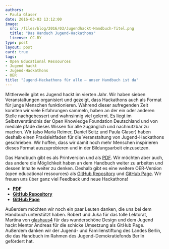 ```yaml
---
authors:
- Paula Glaser
date: 2016-03-03 13:12:00
image:
  src: /files/blog/2016/03/Jugendhackt-Handbuch-Titel.png
  title: "Das Handuch Jugend-Hackathons"
  license: CC-BY
type: post
layout: post
card: true
tags:
- Open Educational Ressources
- Jugend hackt
- Jugend-Hackathons
- OER
title: "Jugend-Hackathons für alle – unser Handbuch ist da"
---
```


Mittlerweile gibt es Jugend hackt im vierten Jahr. Wir haben sieben Veranstaltungen organisiert und gezeigt, dass Hackathons auch als Format für junge Menschen funktionieren. Während dieser aufregenden Zeit konnten wir viele Erfahrungen sammeln, haben an der ein oder anderen Stelle nachgebessert und wahnsinnig viel gelernt. Es liegt im Selbstverständnis der Open Knowledge Foundation Deutschland und von mediale pfade dieses Wissen für alle zugänglich und nachnutzbar zu machen. Wir (also Maria Reimer, Daniel Seitz und Paula Glaser) haben deshalb einen Praxisleitfaden für die Veranstaltung von Jugend-Hackathons geschrieben. Wir hoffen, dass wir damit noch mehr Menschen inspirieren dieses Format auszuprobieren und in der Bildungsarbeit einzusetzen.

Das Handbuch gibt es als Printversion und als [PDF](https://jugendhackt.github.io/Handbuch-Jugend-Hackathons/appendix/00%20Hanbuch_Jugend-Hackathons.pdf). Wir möchten aber auch, das andere die Möglichkeit haben an dem Handbuch weiter zu arbeiten und dessen Inhalte weiter zu denken. Deshalb gibt es eine weitere OER-Version  (open educational ressources) als [GitHub Repository](https://github.com/Jugendhackt/Handbuch-Jugend-Hackathons/) und [GitHub Page](https://jugendhackt.github.io/Handbuch-Jugend-Hackathons/). Wir freuen uns über ganz viel Feedback und neue Hackathons!

- [**PDF**](https://jugendhackt.github.io/Handbuch-Jugend-Hackathons/appendix/00%20Hanbuch_Jugend-Hackathons.pdf)
- [**GitHub Repository**](https://github.com/Jugendhackt/Handbuch-Jugend-Hackathons/)
- [**GitHub Page**](https://jugendhackt.github.io/Handbuch-Jugend-Hackathons/)

Außerdem möchten wir noch ein paar Leuten danken, die uns bei dem Handbuch unterstützt haben. Robert und Juka für das tolle Lektorat, Martina von [glashaus4](http://glashaus4.de/) für das wunderschöne Design und dem Jugend hackt Mentor Andreas für die schicke Umsetzung als GitHub Page. Außerdem danken wir der Jugend- und Familienstiftung des Landes Berlin, die das Handbuch im Rahmen des Jugend-Demokratiefonds Berlin gefördert hat.